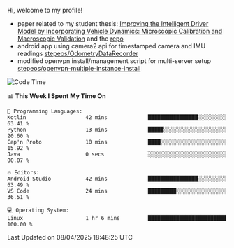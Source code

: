 Hi, welcome to my profile!

* paper related to my student thesis: [Improving the Intelligent Driver Model by Incorporating Vehicle Dynamics: Microscopic Calibration and Macroscopic Validation](https://doi.org/10.48550/arXiv.2408.03722) and the [repo](https://github.com/stepeos/pycarmodel_calibration)
* android app using camera2 api for timestamped camera and IMU readings [stepeos/OdometryDataRecorder](https://github.com/stepeos/OdometryDataRecorder)
* modified openvpn install/management script for multi-server setup [stepeos/openvpn-multiple-instance-install](https://github.com/stepeos/openvpn-multiple-instance-install)

<!--START_SECTION:waka-->
![Code Time](http://img.shields.io/badge/Code%20Time-2%2C009%20hrs%2036%20mins-blue)

📊 **This Week I Spent My Time On** 

```text
💬 Programming Languages: 
Kotlin                   42 mins             ████████████████░░░░░░░░░   63.41 % 
Python                   13 mins             █████░░░░░░░░░░░░░░░░░░░░   20.60 % 
Cap'n Proto              10 mins             ████░░░░░░░░░░░░░░░░░░░░░   15.92 % 
Java                     0 secs              ░░░░░░░░░░░░░░░░░░░░░░░░░   00.07 % 

🔥 Editors: 
Android Studio           42 mins             ████████████████░░░░░░░░░   63.49 % 
VS Code                  24 mins             █████████░░░░░░░░░░░░░░░░   36.51 % 

💻 Operating System: 
Linux                    1 hr 6 mins         █████████████████████████   100.00 % 
```


 Last Updated on 08/04/2025 18:48:25 UTC
<!--END_SECTION:waka-->
